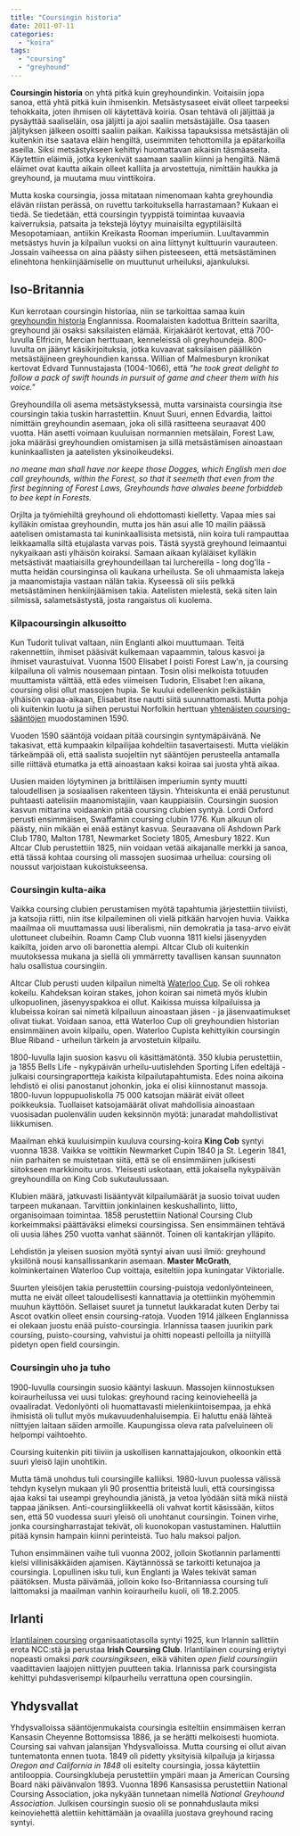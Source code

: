 ```yaml
---
title: "Coursingin historia"
date: 2011-07-11
categories: 
  - "koira"
tags: 
  - "coursing"
  - "greyhound"
---
```


**Coursingin historia** on yhtä pitkä kuin greyhoundinkin. Voitaisiin jopa sanoa, että yhtä pitkä kuin ihmisenkin. Metsästysaseet eivät olleet tarpeeksi tehokkaita, joten ihmisen oli käytettävä koiria. Osan tehtävä oli jäljittää ja pysäyttää saaliseläin, osa jäljitti ja ajoi saaliin metsästäjälle. Osa taasen jäljityksen jälkeen osoitti saaliin paikan. Kaikissa tapauksissa metsästäjän oli kuitenkin itse saatava eläin hengiltä, useimmiten tehottomilla ja epätarkoilla aseilla. Siksi metsästykseen kehittyi huomattavan aikaisin täsmäaseita. Käytettiin eläimiä, jotka kykenivät saamaan saaliin kiinni ja hengiltä. Nämä eläimet ovat kautta aikain olleet kalliita ja arvostettuja, nimittäin haukka ja greyhound, ja muutama muu vinttikoira.

<!--more-->

Mutta koska coursingia, jossa mitataan nimenomaan kahta greyhoundia elävän riistan perässä, on ruvettu tarkoituksella harrastamaan? Kukaan ei tiedä. Se tiedetään, että coursingin tyyppistä toimintaa kuvaavia kaiverruksia, patsaita ja tekstejä löytyy muinaisilta egyptiläisiltä Mesopotamiaan, antiikin Kreikasta Rooman imperiumiin. Luultavammin metsästys huvin ja kilpailun vuoksi on aina liittynyt kulttuurin vaurauteen. Jossain vaiheessa on aina päästy siihen pisteeseen, että metsästäminen elinehtona henkiinjäämiselle on muuttunut urheiluksi, ajankuluksi.

## Iso-Britannia

Kun kerrotaan coursingin historiaa, niin se tarkoittaa samaa kuin [greyhoundin historia](/katiska/greyhound/greyhoundin-historia) Englannissa. Roomalaisten kadottua Brittein saarilta, greyhound jäi osaksi saksilaisten elämää. Kirjakääröt kertovat, että 700-luvulla Elfricin, Mercian herttuaan, kenneleissä oli greyhoundeja. 800-luvulta on jäänyt käsikirjoituksia, jotka kuvaavat saksilaisen päällikön metsästäjineen greyhoundien kanssa. Willian of Malmesburyn kronikat kertovat Edvard Tunnustajasta (1004-1066), että _"he took great delight to follow a pack of swift hounds in pursuit of game and cheer them with his voice."_

Greyhoundilla oli asema metsästyksessä, mutta varsinaista coursingia itse coursingin takia tuskin harrastettiin. Knuut Suuri, ennen Edvardia, laittoi nimittäin greyhoundin asemaan, joka oli sillä rasitteena seuraavat 400 vuotta. Hän asetti voimaan kuuluisan normannien metsälain, Forest Law, joka määräsi greyhoundien omistamisen ja sillä metsästämisen ainoastaan kuninkaallisten ja aatelisten yksinoikeudeksi.

_no meane man shall have nor keepe those Dogges, which English men doe call greyhounds, within the Forest, so that it seemeth that even from the first beginning of Forest Laws, Greyhounds have alwaies beene forbiddeb to bee kept in Forests._

Orjilta ja työmiehiltä greyhound oli ehdottomasti kielletty. Vapaa mies sai kylläkin omistaa greyhoundin, mutta jos hän asui alle 10 mailin päässä aatelisen omistamasta tai kuninkaallisista metsistä, niin koira tuli rampauttaa leikkaamalla siltä etujalasta varvas pois. Tästä syystä greyhound leimaantui nykyaikaan asti ylhäisön koiraksi. Samaan aikaan kyläläiset kylläkin metsästivät maatiaisilla greyhoundeillaan tai lurchereilla - long dog'lla - mutta heidän coursinginsa oli kaukana urheilusta. Se oli uhmaamista lakeja ja maanomistajia vastaan nälän takia. Kyseessä oli siis pelkkä metsästäminen henkiinjäämisen takia. Aatelisten mielestä, sekä siten lain silmissä, salametsästystä, josta rangaistus oli kuolema.

### Kilpacoursingin alkusoitto

Kun Tudorit tulivat valtaan, niin Englanti alkoi muuttumaan. Teitä rakennettiin, ihmiset pääsivät kulkemaan vapaammin, talous kasvoi ja ihmiset vaurastuivat. Vuonna 1500 Elisabet I poisti Forest Law'n, ja coursing kilpailuna oli valmis nousemaan pintaan. Tosin olisi melkoista totuuden muuttamista väittää, että edes viimeisen Tudorin, Elisabet I:en aikana, coursing olisi ollut massojen hupia. Se kuului edelleenkin pelkästään ylhäisön vapaa-aikaan, Elisabet itse nautti siitä suunnattomasti. Mutta pohja oli kuitenkin luotu ja siihen perustui Norfolkin herttuan [yhtenäisten coursing-sääntöjen](https://www.katiska.eu/tieto/harrastavat-ja-aktiiviset/kilpailut/coursingin-alkuperaiset-saannot/) muodostaminen 1590.

Vuoden 1590 sääntöjä voidaan pitää coursingin syntymäpäivänä. Ne takasivat, että kumpaakin kilpailijaa kohdeltiin tasavertaisesti. Mutta vieläkin tärkeämpää oli, että saalista suojeltiin nyt sääntöjen perusteella antamalla sille riittävä etumatka ja että ainoastaan kaksi koiraa sai juosta yhtä aikaa.

Uusien maiden löytyminen ja brittiläisen imperiumin synty muutti taloudellisen ja sosiaalisen rakenteen täysin. Yhteiskunta ei enää perustunut puhtaasti aatelisiin maanomistajiin, vaan kauppiaisiin. Coursingin suosion kasvun mittarina voidaankin pitää coursing clubien syntyä. Lordi Oxford perusti ensimmäisen, Swaffamin coursing clubin 1776. Kun alkuun oli päästy, niin mikään ei enää estänyt kasvua. Seuraavana oli Ashdown Park Club 1780, Malton 1781, Newmarket Society 1805, Amesbury 1822. Kun Altcar Club perustettiin 1825, niin voidaan vetää aikajanalle merkki ja sanoa, että tässä kohtaa coursing oli massojen suosimaa urheilua: coursing oli noussut varjoistaan kukoistukseensa.

### Coursingin kulta-aika

Vaikka coursing clubien perustamisen myötä tapahtumia järjestettiin tiiviisti, ja katsojia riitti, niin itse kilpaileminen oli vielä pitkään harvojen huvia. Vaikka maailmaa oli muuttamassa uusi liberalismi, niin demokratia ja tasa-arvo eivät ulottuneet clubeihin. Roamn Camp Club vuonna 1811 kielsi jäsenyyden kaikilta, joiden arvo oli baronettia alempi. Altcar Club oli kuitenkin muutoksessa mukana ja siellä oli ymmärretty tavallisen kansan suunnaton halu osallistua coursingiin.

Altcar Club perusti uuden kilpailun nimeltä [Waterloo Cup](https://www.katiska.eu/koirakilpailut/racing/waterloo-cup/). Se oli rohkea kokeilu. Kahdeksan koiran stakes, johon koiran sai nimetä myös klubin ulkopuolinen, jäsenyyspakkoa ei ollut. Kaikissa muissa kilpailuissa ja klubeissa koiran sai nimetä kilpailuun ainoastaan jäsen - ja jäsenvaatimukset olivat tiukat. Voidaan sanoa, että Waterloo Cup oli greyhoundien historian ensimmäinen avoin kilpailu, open. Waterloo Cupista kehittyikin coursingin Blue Riband - urheilun tärkein ja arvostetuin kilpailu.

1800-luvulla lajin suosion kasvu oli käsittämätöntä. 350 klubia perustettiin, ja 1855 Bells Life - nykypäivän urheilu-uutislehden Sporting Lifen edeltäjä - julkaisi coursingraportteja kaikista kilpailutapahtumista. Edes noina aikoina lehdistö ei olisi panostanut johonkin, joka ei olisi kiinnostanut massoja. 1800-luvun loppupuoliskolla 75 000 katsojan määrät eivät olleet poikkeuksia. Tuollaiset katsojamäärät olivat mahdollisia ainoastaan vuosisadan puolenvälin uuden keksinnön myötä: junaradat mahdollistivat liikkumisen.

Maailman ehkä kuuluisimpiin kuuluva coursing-koira **King Cob** syntyi vuonna 1838. Vaikka se voittikin Newmarket Cupin 1840 ja St. Legerin 1841, niin parhaiten se muistetaan siitä, että se oli ensimmäinen julkisesti siitokseen markkinoitu uros. Yleisesti uskotaan, että jokaisella nykypäivän greyhoundilla on King Cob sukutaulussaan.

Klubien määrä, jatkuvasti lisääntyvät kilpailumäärät ja suosio toivat uuden tarpeen mukanaan. Tarvittiin jonkinlainen keskushallinto, liitto, organisoimaan toimintaa. 1858 perustettiin National Coursing Club korkeimmaksi päättäväksi elimeksi coursingissa. Sen ensimmäinen tehtävä oli uusia lähes 250 vuotta vanhat säännöt. Toinen oli kantakirjan ylläpito.

Lehdistön ja yleisen suosion myötä syntyi aivan uusi ilmiö: greyhound yksilönä nousi kansallissankarin asemaan. **Master McGrath**, kolminkertainen Waterloo Cup voittaja, esiteltiin jopa kuningatar Viktorialle.

Suurten yleisöjen takia perustettiin coursing-puistoja vedonlyönteineen, mutta ne eivät olleet taloudellisesti kannattavia ja otettiinkin myöhemmin muuhun käyttöön. Sellaiset suuret ja tunnetut laukkaradat kuten Derby tai Ascot ovatkin olleet ensin coursing-ratoja. Vuoden 1914 jälkeen Englannissa ei olekaan juostu enää puisto-coursingia. Irlannissa taasen juurikin park coursing, puisto-coursing, vahvistui ja ohitti nopeasti pelloilla ja niityillä pidetyn open field coursingin.

### Coursingin uho ja tuho

1900-luvulla coursingin suosio kääntyi laskuun. Massojen kiinnostuksen koiraurheilussa vei uusi tulokas: greyhound racing keinovieheellä ja ovaaliradat. Vedonlyönti oli huomattavasti mielenkiintoisempaa, ja ehkä ihmisistä oli tullut myös mukavuudenhaluisempia. Ei haluttu enää lähteä niittyjen laitaan säiden armoille. Kaupungissa oleva rata palveluineen oli helpompi vaihtoehto.

Coursing kuitenkin piti tiiviin ja uskollisen kannattajajoukon, olkoonkin että suuri yleisö lajin unohtikin.

Mutta tämä unohdus tuli coursingille kalliiksi. 1980-luvun puolessa välissä tehdyn kyselyn mukaan yli 90 prosenttia briteistä luuli, että coursingissa ajaa kaksi tai useampi greyhoundia jänistä, ja vetoa lyödään siitä mikä niistä tappaa jäniksen. Anti-coursingliikkeellä oli vahvat kortit käsissään, kiitos sen, että 50 vuodessa suuri yleisö oli unohtanut coursingin. Toinen virhe, jonka coursingharrastajat tekivät, oli kuonokopan vastustaminen. Haluttiin pitää kynsin hampain kiinni perinteistä. Tuo halu maksoi paljon.

Tuhon ensimmäinen vaihe tuli vuonna 2002, jolloin Skotlannin parlamentti kielsi villinisäkkäiden ajamisen. Käytännössä se tarkoitti ketunajoa ja coursingia. Lopullinen isku tuli, kun Englanti ja Wales tekivät saman päätöksen. Musta päivämää, jolloin koko Iso-Britanniassa coursing tuli laittomaksi ja maailman vanhin koiraurheilu kuoli, oli 18.2.2005.

## Irlanti

[Irlantilainen coursing](https://www.katiska.eu/koirakilpailut/racing/irlantilainen-coursing/) organisaatiotasolla syntyi 1925, kun Irlannin sallittiin erota NCC:stä ja perustaa **Irish Coursing Club**. Irlantilainen coursing eriytyi nopeasti omaksi _park coursingikseen_, eikä vähiten _open field coursingiin_ vaadittavien laajojen niittyjen puutteen takia. Irlannissa park coursingista kehittyi puhdasverisempi kilpaurheilu verrattuna open coursingiin.

## Yhdysvallat

Yhdysvalloissa sääntöjenmukaista coursingia esiteltiin ensimmäisen kerran Kansasin Cheyenne Bottomsissa 1886, ja se herätti melkoisesti huomiota. Coursing sai vahvan jalansijan Yhdysvalloissa. Mutta coursing ei ollut aivan tuntematonta ennen tuota. 1849 oli pidetty yksityisiä kilpailuja ja kirjassa _Oregon and California in 1848_ oli esitelty coursingia, jossa käytettiin antilooppia. Coursingklubeja perustettiin ympäri maan ja American Coursing Board näki päivänvalon 1893. Vuonna 1896 Kansasissa perustettiin National Coursing Association, joka nykyään tunnetaan nimellä _National Greyhound Association_. Julkisen coursingin suosio oli se ponnahduslauta miksi keinoviehettä alettiin kehittämään ja ovaalilla juostava greyhound racing syntyi.
